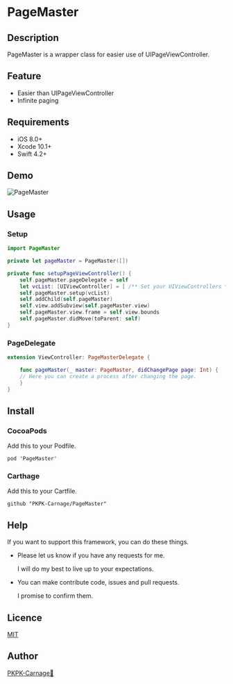 # PageMaster

## Description
PageMaster is a wrapper class for easier use of UIPageViewController.

## Feature
- Easier than UIPageViewController
- Infinite paging

## Requirements
- iOS 8.0+
- Xcode 10.1+
- Swift 4.2+

## Demo
![PageMaster](https://user-images.githubusercontent.com/20692907/52523149-86087900-2cd1-11e9-8acc-085115bef937.gif)

## Usage

### Setup
```swift
import PageMaster

private let pageMaster = PageMaster([])

private func setupPageViewController() {
    self.pageMaster.pageDelegate = self
    let vcList: [UIViewController] = [ /** Set your UIViewControllers */ ]
    self.pageMaster.setup(vcList)
    self.addChild(self.pageMaster)
    self.view.addSubview(self.pageMaster.view)
    self.pageMaster.view.frame = self.view.bounds
    self.pageMaster.didMove(toParent: self)
}
```

### PageDelegate
```swift
extension ViewController: PageMasterDelegate {

    func pageMaster(_ master: PageMaster, didChangePage page: Int) {
	// Here you can create a process after changing the page.
    }
}
```

## Install

### CocoaPods  
Add this to your Podfile.

```PodFile
pod 'PageMaster'
```

### Carthage  
Add this to your Cartfile.

```Cartfile
github "PKPK-Carnage/PageMaster"
```

## Help

If you want to support this framework, you can do these things.

- Please let us know if you have any requests for me.

	I will do my best to live up to your expectations.

- You can make contribute code, issues and pull requests.
	
	I promise to confirm them.

## Licence

[MIT](https://github.com/PKPK-Carnage/PageViewController/blob/master/LICENSE)

## Author

[PKPK-Carnage🦎](https://github.com/PKPK-Carnage)
